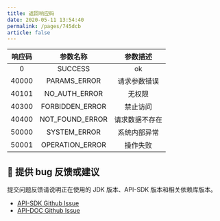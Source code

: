 ```yaml
---
title: 返回响应码
date: 2020-05-11 13:54:40
permalink: /pages/745dcb
article: false
---
```


| 响应码 |    参数名称     |    参数描述    |
| :----: | :-------------: | :------------: |
|   0    |     SUCCESS     |       ok       |
| 40000  |  PARAMS_ERROR   |  请求参数错误  |
| 40101  |  NO_AUTH_ERROR  |     无权限     |
| 40300  | FORBIDDEN_ERROR |    禁止访问    |
| 40400  | NOT_FOUND_ERROR | 请求数据不存在 |
| 50000  |  SYSTEM_ERROR   |  系统内部异常  |
| 50001  | OPERATION_ERROR |    操作失败    |

## 🐞 提供 bug 反馈或建议

提交问题反馈请说明正在使用的 JDK 版本、API-SDK 版本和相关依赖库版本。

- [API-SDK Github Issue](https://github.com/qimu666/api-sdk/issues)
- [API-DOC Github Issue](https://github.com/qimu666/api-doc/issues)

